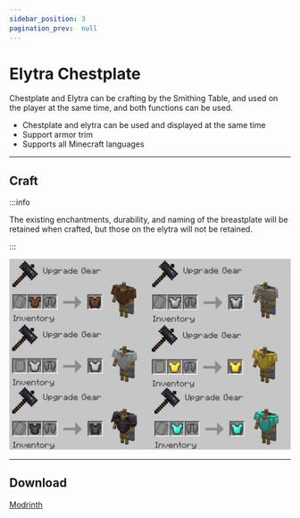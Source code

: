 ```yaml
---
sidebar_position: 3
pagination_prev:  null 
---
```


# Elytra Chestplate

Chestplate and Elytra can be crafting by the Smithing Table, and used on the player at the same time, and both functions can be used.

- Chestplate and elytra can be used and displayed at the same time
- Support armor trim
- Supports all Minecraft languages

---
## Craft

:::info

The existing enchantments, durability, and naming of the breastplate will be retained when crafted, but those on the elytra will not be retained.

:::

![craft](./img/craft.png)

---
## Download

<a className="button button--success button--lg" target="_blank" href="https://modrinth.com/datapack/elytra_chestplate">Modrinth</a>
